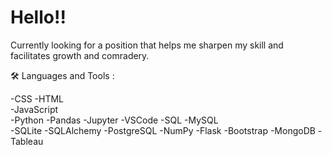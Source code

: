 # Hello!!

Currently looking for a position that helps me sharpen my skill and facilitates growth and comradery. 

🛠️ Languages and Tools :

-CSS 
-HTML  
-JavaScript  
-Python 
-Pandas 
-Jupyter 
-VSCode 
-SQL 
-MySQL  
-SQLite 
-SQLAlchemy 
-PostgreSQL 
-NumPy 
-Flask 
-Bootstrap 
-MongoDB 
-Tableau
